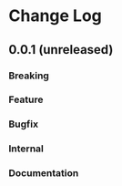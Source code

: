 # Change Log

## 0.0.1 (unreleased)

### Breaking

### Feature

### Bugfix

### Internal

### Documentation
